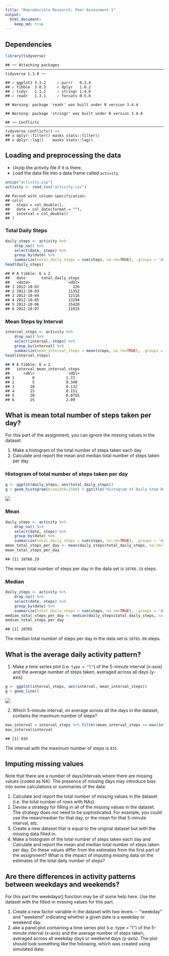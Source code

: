 ```yaml
---
title: "Reproducible Research: Peer Assessment 1"
output: 
  html_document:
    keep_md: true
---
```

## Dependencies 

```r
library(tidyverse)
```

```
## ── Attaching packages ─────────────────────────────────────────────────────────────────────────────────────── tidyverse 1.3.0 ──
```

```
## ✓ ggplot2 3.3.2     ✓ purrr   0.3.4
## ✓ tibble  3.0.3     ✓ dplyr   1.0.2
## ✓ tidyr   1.1.2     ✓ stringr 1.4.0
## ✓ readr   1.3.1     ✓ forcats 0.5.0
```

```
## Warning: package 'readr' was built under R version 3.4.4
```

```
## Warning: package 'stringr' was built under R version 3.4.4
```

```
## ── Conflicts ────────────────────────────────────────────────────────────────────────────────────────── tidyverse_conflicts() ──
## x dplyr::filter() masks stats::filter()
## x dplyr::lag()    masks stats::lag()
```
## Loading and preprocessing the data
- Unzip the activity file if it is there.
- Load the data file into a data frame called `activity`


```r
unzip("activity.zip")
activity <- read_csv("activity.csv")
```

```
## Parsed with column specification:
## cols(
##   steps = col_double(),
##   date = col_date(format = ""),
##   interval = col_double()
## )
```
### Total Daily Steps 

```r
daily_steps <- activity %>% 
    drop_na() %>%
    select(date, steps) %>% 
    group_by(date) %>%
    summarize(total_daily_steps = sum(steps, na.rm=TRUE), .groups = 'drop')
head(daily_steps)
```

```
## # A tibble: 6 x 2
##   date       total_daily_steps
##   <date>                 <dbl>
## 1 2012-10-02               126
## 2 2012-10-03             11352
## 3 2012-10-04             12116
## 4 2012-10-05             13294
## 5 2012-10-06             15420
## 6 2012-10-07             11015
```
### Mean Steps by Interval

```r
interval_steps <- activity %>% 
    drop_na() %>%
    select(interval, steps) %>% 
    group_by(interval) %>%
    summarize(mean_interval_steps = mean(steps, na.rm=TRUE), .groups = 'drop')
head(interval_steps)
```

```
## # A tibble: 6 x 2
##   interval mean_interval_steps
##      <dbl>               <dbl>
## 1        0              1.72  
## 2        5              0.340 
## 3       10              0.132 
## 4       15              0.151 
## 5       20              0.0755
## 6       25              2.09
```

## What is mean total number of steps taken per day?
For this part of the assignment, you can ignore the missing values in the dataset.

1. Make a histogram of the total number of steps taken each day
2. Calculate and report the mean and median total number of steps taken per day

### Histogram of total number of steps taken per day


```r
g <- ggplot(daily_steps, aes(total_daily_steps))
g + geom_histogram(binwidth=2500) + ggtitle("Histogram of Daily Step Data")
```

![](PA1_template_files/figure-html/unnamed-chunk-5-1.png)<!-- -->

### Mean

```r
daily_steps <- activity %>% 
    drop_na() %>%
    select(date, steps) %>% 
    group_by(date) %>%
    summarize(total_daily_steps = sum(steps, na.rm=TRUE), .groups = 'drop')
mean_total_steps_per_day <- mean(daily_steps$total_daily_steps, na.rm=TRUE)
mean_total_steps_per_day
```

```
## [1] 10766.19
```
The mean total number of steps per day in the data set is `10766.19` steps.

### Median

```r
daily_steps <- activity %>% 
    drop_na() %>%
    select(date, steps) %>% 
    group_by(date) %>%
    summarize(total_daily_steps = sum(steps, na.rm=TRUE), .groups = 'drop')
median_total_steps_per_day <- median(daily_steps$total_daily_steps, na.rm=TRUE)
median_total_steps_per_day
```

```
## [1] 10765
```
The median total number of steps per day in the data set is `10765.00` steps.

## What is the average daily activity pattern?

1. Make a time series plot (i.e. `type = "l"`) of the 5-minute interval (x-axis) and the average number of steps taken, averaged across all days (y-axis)

```r
g <- ggplot(interval_steps, aes(interval, mean_interval_steps))
g + geom_line()
```

![](PA1_template_files/figure-html/unnamed-chunk-8-1.png)<!-- -->

2. Which 5-minute interval, on average across all the days in the dataset, contains the maximum number of steps?

```r
max_interval = interval_steps %>% filter(mean_interval_steps == max(interval_steps$mean_interval_steps))
max_interval$interval
```

```
## [1] 835
```
The interval with the maximum number of steps is `835`.

## Imputing missing values
Note that there are a number of days/intervals where there are missing values (coded as NA). The presence of missing days may introduce bias into some calculations or summaries of the data.

1. Calculate and report the total number of missing values in the dataset (i.e. the total number of rows with NAs)
2. Devise a strategy for filling in all of the missing values in the dataset. The strategy does not need to be sophisticated. For example, you could use the mean/median for that day, or the mean for that 5-minute interval, etc.
3. Create a new dataset that is equal to the original dataset but with the missing data filled in.
4. Make a histogram of the total number of steps taken each day and Calculate and report the mean and median total number of steps taken per day. Do these values differ from the estimates from the first part of the assignment? What is the impact of imputing missing data on the estimates of the total daily number of steps?

## Are there differences in activity patterns between weekdays and weekends?

For this part the weekdays() function may be of some help here. Use the dataset with the filled-in missing values for this part.

1. Create a new factor variable in the dataset with two levels -- "weekday" and "weekend" indicating whether a given date is a weekday or weekend day.
2. ake a panel plot containing a time series plot (i.e. type = "l") of the 5-minute interval (x-axis) and the average number of steps taken, averaged across all weekday days or weekend days (y-axis). The plot should look something like the following, which was created using simulated data:
